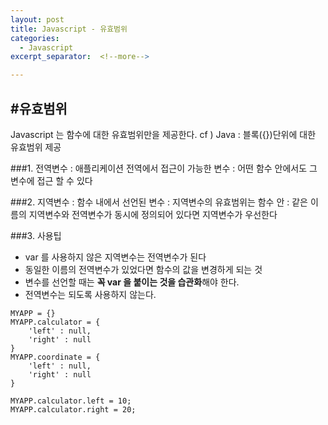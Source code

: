 ```yaml
---
layout: post
title: Javascript - 유효범위
categories:
  - Javascript
excerpt_separator:  <!--more-->

---
```


## #유효범위

Javascript 는 함수에 대한 유효범위만을 제공한다.
cf ) Java : 블록({})단위에 대한 유효범위 제공

###1. 전역변수
: 애플리케이션 전역에서 접근이 가능한 변수
: 어떤 함수 안에서도 그 변수에 접근 할 수 있다

###2. 지역변수
: 함수 내에서 선언된 변수
: 지역변수의 유효범위는 함수 안
: 같은 이름의 지역변수와 전역변수가 동시에 정의되어 있다면 지역변수가 우선한다

###3. 사용팁

- var 를 사용하지 않은 지역변수는 전역변수가 된다
- 동일한 이름의 전역변수가 있었다면 함수의 값을 변경하게 되는 것
- 변수를 선언할 때는 **꼭 var 을 붙이는 것을 습관화**해야 한다.
- 전역변수는 되도록 사용하지 않는다.

```
MYAPP = {}
MYAPP.calculator = {
    'left' : null,
    'right' : null
}
MYAPP.coordinate = {
    'left' : null,
    'right' : null
}

MYAPP.calculator.left = 10;
MYAPP.calculator.right = 20;
```
